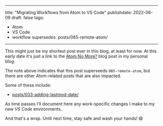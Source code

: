  ---
title: "Migrating Workflows from Atom to VS Code"
publishdate: 2022-06-09
draft: false
tags:
  - Atom
  - VS Code
  - workflow
supersedes: posts/085-remote-atom/
---

This might just be my shortest post ever in this blog, at least for now.  At this early date it's just a link to the [Atom No More?](https://blog.summittdweller.com/posts/2022/06/atom-no-more/) blog post in my personal blog.

The note above indicates that this post superseeds `085-remote-atom`, but there are other _Atom_-related posts that are also impacted.

Some of these include:

  - [posts/033-adding-lastmod-date/](posts/033-adding-lastmod-date/)


As time passes I'll document here any work-specific changes I make to my new _VS Code_ environments. 

And that's a wrap.  Until next time, stay safe and wash your hands! :smile:
